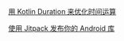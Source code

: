 [用 Kotlin Duration 来优化时间运算](https://juejin.cn/post/7298899182165262371)

[使用 Jitpack 发布你的 Android 库](https://juejin.cn/post/7245540509677633591)